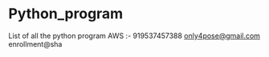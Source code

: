 # Python_program
List of all the python program 
AWS :- 919537457388
only4pose@gmail.com
enrollment@sha
